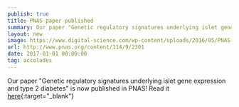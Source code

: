 ```yaml
---
publish: true
title: PNAS paper published
summary: Our paper "Genetic regulatory signatures underlying islet gene expression and type 2 diabetes" is now published in PNAS!
layout: new
image: https://www.digital-science.com/wp-content/uploads/2016/05/PNAS-logo.jpg
url: http://www.pnas.org/content/114/9/2301
date: 2017-01-01 00:00:00
tag: accolades
--- 
```


Our paper "Genetic regulatory signatures underlying islet gene expression and type 2 diabetes" is now published in PNAS! Read it [here](http://www.pnas.org/content/114/9/2301){:target="_blank"}
